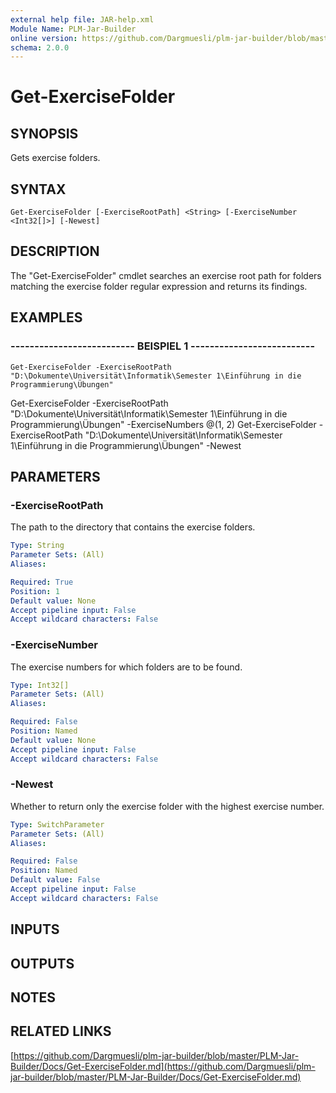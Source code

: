 ```yaml
---
external help file: JAR-help.xml
Module Name: PLM-Jar-Builder
online version: https://github.com/Dargmuesli/plm-jar-builder/blob/master/PLM-Jar-Builder/Docs/Get-ExerciseFolder.md
schema: 2.0.0
---
```


# Get-ExerciseFolder

## SYNOPSIS
Gets exercise folders.

## SYNTAX

```
Get-ExerciseFolder [-ExerciseRootPath] <String> [-ExerciseNumber <Int32[]>] [-Newest]
```

## DESCRIPTION
The "Get-ExerciseFolder" cmdlet searches an exercise root path for folders matching the exercise folder regular expression and returns its findings.

## EXAMPLES

### -------------------------- BEISPIEL 1 --------------------------
```
Get-ExerciseFolder -ExerciseRootPath "D:\Dokumente\Universität\Informatik\Semester 1\Einführung in die Programmierung\Übungen"
```

Get-ExerciseFolder -ExerciseRootPath "D:\Dokumente\Universität\Informatik\Semester 1\Einführung in die Programmierung\Übungen" -ExerciseNumbers @(1, 2)
Get-ExerciseFolder -ExerciseRootPath "D:\Dokumente\Universität\Informatik\Semester 1\Einführung in die Programmierung\Übungen" -Newest

## PARAMETERS

### -ExerciseRootPath
The path to the directory that contains the exercise folders.

```yaml
Type: String
Parameter Sets: (All)
Aliases: 

Required: True
Position: 1
Default value: None
Accept pipeline input: False
Accept wildcard characters: False
```

### -ExerciseNumber
The exercise numbers for which folders are to be found.

```yaml
Type: Int32[]
Parameter Sets: (All)
Aliases: 

Required: False
Position: Named
Default value: None
Accept pipeline input: False
Accept wildcard characters: False
```

### -Newest
Whether to return only the exercise folder with the highest exercise number.

```yaml
Type: SwitchParameter
Parameter Sets: (All)
Aliases: 

Required: False
Position: Named
Default value: False
Accept pipeline input: False
Accept wildcard characters: False
```

## INPUTS

## OUTPUTS

## NOTES

## RELATED LINKS

[https://github.com/Dargmuesli/plm-jar-builder/blob/master/PLM-Jar-Builder/Docs/Get-ExerciseFolder.md](https://github.com/Dargmuesli/plm-jar-builder/blob/master/PLM-Jar-Builder/Docs/Get-ExerciseFolder.md)

